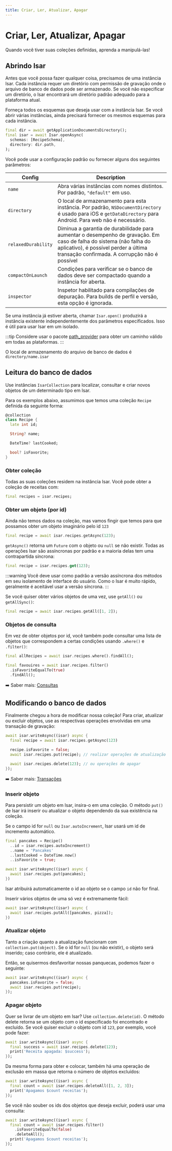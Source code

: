 ```yaml
---
title: Criar, Ler, Atualizar, Apagar
---
```


# Criar, Ler, Atualizar, Apagar

Quando você tiver suas coleções definidas, aprenda a manipulá-las!

## Abrindo Isar

Antes que você possa fazer qualquer coisa, precisamos de uma instância Isar. Cada instância requer um diretório com permissão de gravação onde o arquivo de banco de dados pode ser armazenado. Se você não especificar um diretório, o Isar encontrará um diretório padrão adequado para a plataforma atual.

Forneça todos os esquemas que deseja usar com a instância Isar. Se você abrir várias instâncias, ainda precisará fornecer os mesmos esquemas para cada instância.

```dart
final dir = await getApplicationDocumentsDirectory();
final isar = await Isar.openAsync(
  schemas: [RecipeSchema],
  directory: dir.path,
);
```

Você pode usar a configuração padrão ou fornecer alguns dos seguintes parâmetros:

| Config |  Description |
| -------| -------------|
| `name` | Abra várias instâncias com nomes distintos. Por padrão, `"default"` em uso. |
| `directory` | O local de armazenamento para esta instância. Por padrão, `NSDocumentDirectory` é usado para iOS e `getDataDirectory` para Android. Para web não é necessário. |
| `relaxedDurability` | Diminua a garantia de durabilidade para aumentar o desempenho de gravação. Em caso de falha do sistema (não falha do aplicativo), é possível perder a última transação confirmada. A corrupção não é possível|
| `compactOnLaunch` | Condições para verificar se o banco de dados deve ser compactado quando a instância for aberta. |
| `inspector` |Inspetor habilitado para compilações de depuração. Para builds de perfil e versão, esta opção é ignorada. |

Se uma instância já estiver aberta, chamar `Isar.open()` produzirá a instância existente independentemente dos parâmetros especificados. Isso é útil para usar Isar em um isolado.

:::tip
Considere usar o pacote [path_provider](https://pub.dev/packages/path_provider) para obter um caminho válido em todas as plataformas.
:::

O local de armazenamento do arquivo de banco de dados é `directory/name.isar`

## Leitura do banco de dados

Use instâncias `IsarCollection` para localizar, consultar e criar novos objetos de um determinado tipo em Isar.

Para os exemplos abaixo, assumimos que temos uma coleção `Recipe` definida da seguinte forma:

```dart
@collection
class Recipe {
  late int id;

  String? name;

  DateTime? lastCooked;

  bool? isFavorite;
}
```

### Obter coleção

Todas as suas coleções residem na instância Isar. Você pode obter a coleção de receitas com:

```dart
final recipes = isar.recipes;
```

### Obter um objeto (por id)

Ainda não temos dados na coleção, mas vamos fingir que temos para que possamos obter um objeto imaginário pelo id `123`

```dart
final recipe = await isar.recipes.getAsync(123);
```

`getAsync()` retorna um `Future` com o objeto ou `null` se não existir. Todas as operações Isar são assíncronas por padrão e a maioria delas tem uma contrapartida síncrona:

```dart
final recipe = isar.recipes.get(123);
```

:::warning
Você deve usar como padrão a versão assíncrona dos métodos em seu isolamento de interface do usuário. Como o Isar é muito rápido, geralmente é aceitável usar a versão síncrona.
:::

Se você quiser obter vários objetos de uma vez, use `getAll()` ou `getAllSync()`:

```dart
final recipe = await isar.recipes.getAll([1, 2]);
```

### Objetos de consulta

Em vez de obter objetos por id, você também pode consultar uma lista de objetos que correspondem a certas condições usando `.where()` e `.filter()`:

```dart
final allRecipes = await isar.recipes.where().findAll();

final favouires = await isar.recipes.filter()
  .isFavoriteEqualTo(true)
  .findAll();
```

➡️ Saber mais: [Consultas](queries)

## Modificando o banco de dados

Finalmente chegou a hora de modificar nossa coleção! Para criar, atualizar ou excluir objetos, use as respectivas operações envolvidas em uma transação de gravação:

```dart
await isar.writeAsync((isar) async {
  final recipe = await isar.recipes.getAsync(123)

  recipe.isFavorite = false;
  await isar.recipes.put(recipe); // realizar operações de atualização

  await isar.recipes.delete(123); // ou operações de apagar
});
```

➡️ Saber mais: [Transações](transactions)

### Inserir objeto

Para persistir um objeto em Isar, insira-o em uma coleção. O método `put()` de Isar irá inserir ou atualizar o objeto dependendo da sua existência na coleção.

Se o campo id for `null` ou `Isar.autoIncrement`, Isar usará um id de incremento automático.

```dart
final pancakes = Recipe()
  ..id = isar.recipes.autoIncrement()
  ..name = 'Pancakes'
  ..lastCooked = DateTime.now()
  ..isFavorite = true;

await isar.writeAsync((isar) async {
  await isar.recipes.put(pancakes);
})
```

Isar atribuirá automaticamente o id ao objeto se o campo `id` não for final.

Inserir vários objetos de uma só vez é extremamente fácil:

```dart
await isar.writeAsync((isar) async {
  await isar.recipes.putAll([pancakes, pizza]);
})
```

### Atualizar objeto

Tanto a criação quanto a atualização funcionam com `collection.put(object)`. Se o id for `null` (ou não existir), o objeto será inserido; caso contrário, ele é atualizado.

Então, se quisermos desfavoritar nossas panquecas, podemos fazer o seguinte:

```dart
await isar.writeAsync((isar) async {
  pancakes.isFavorite = false;
  await isar.recipes.put(recipe);
});
```

### Apagar objeto

Quer se livrar de um objeto em Isar? Use `collection.delete(id)`. O método delete retorna se um objeto com o id especificado foi encontrado e excluído. Se você quiser excluir o objeto com id `123`, por exemplo, você pode fazer:

```dart
await isar.writeAsync((isar) async {
  final success = await isar.recipes.delete(123);
  print('Receita apagada: $success');
});
```

Da mesma forma para obter e colocar, também há uma operação de exclusão em massa que retorna o número de objetos excluídos:

```dart
await isar.writeAsync((isar) async {
  final count = await isar.recipes.deleteAll([1, 2, 3]);
  print('Apagamos $count receitas');
});
```

Se você não souber os ids dos objetos que deseja excluir, poderá usar uma consulta:

```dart
await isar.writeAsync((isar) async {
  final count = await isar.recipes.filter()
    .isFavoriteEqualTo(false)
    .deleteAll();
  print('Apagamos $count receitas');
});
```
